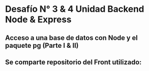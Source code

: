 
# Desafío N° 3 & 4 Unidad Backend Node & Express
## Acceso a una base de datos con Node y el paquete pg (Parte I & II) 
## Se comparte repositorio del Front utilizado:

[Repo Front]: https://github.com/javierfdb/front-react-desafio3-y-4-unidad-node

 





